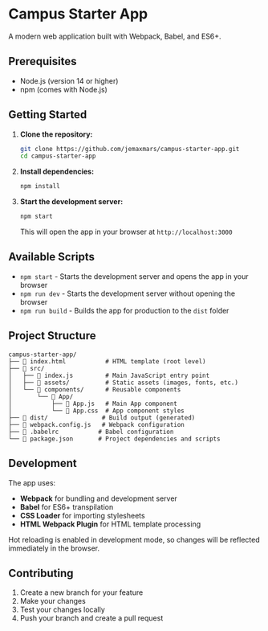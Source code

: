 # Campus Starter App

A modern web application built with Webpack, Babel, and ES6+.

## Prerequisites

- Node.js (version 14 or higher)
- npm (comes with Node.js)

## Getting Started

1. **Clone the repository:**

   ```bash
   git clone https://github.com/jemaxmars/campus-starter-app.git
   cd campus-starter-app
   ```

2. **Install dependencies:**

   ```bash
   npm install
   ```

3. **Start the development server:**
   ```bash
   npm start
   ```
   This will open the app in your browser at `http://localhost:3000`

## Available Scripts

- `npm start` - Starts the development server and opens the app in your browser
- `npm run dev` - Starts the development server without opening the browser
- `npm run build` - Builds the app for production to the `dist` folder

## Project Structure

```
campus-starter-app/
├── 📄 index.html           # HTML template (root level)
├── 📁 src/
│   ├── 📄 index.js         # Main JavaScript entry point
│   ├── 📁 assets/          # Static assets (images, fonts, etc.)
│   └── 📁 components/      # Reusable components
│       └── 📁 App/
│           ├── 📄 App.js   # Main App component
│           └── 📄 App.css  # App component styles
├── 📁 dist/               # Build output (generated)
├── 📄 webpack.config.js   # Webpack configuration
├── 📄 .babelrc           # Babel configuration
└── 📄 package.json       # Project dependencies and scripts
```

## Development

The app uses:

- **Webpack** for bundling and development server
- **Babel** for ES6+ transpilation
- **CSS Loader** for importing stylesheets
- **HTML Webpack Plugin** for HTML template processing

Hot reloading is enabled in development mode, so changes will be reflected immediately in the browser.

## Contributing

1. Create a new branch for your feature
2. Make your changes
3. Test your changes locally
4. Push your branch and create a pull request
